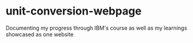 # unit-conversion-webpage
Documenting my progress through IBM's course as well as my learnings showcased as one website
